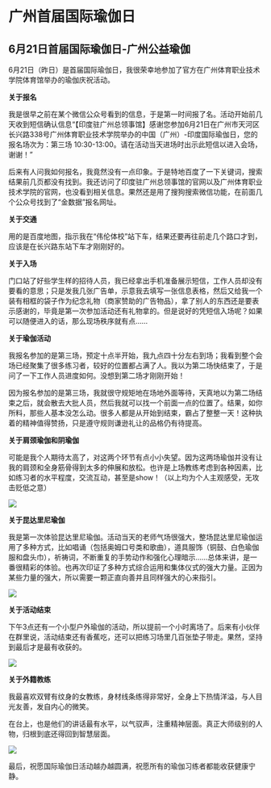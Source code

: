 # 广州首届国际瑜伽日



## **6月21日首届国际瑜伽日-广州公益瑜伽**


6月21日（昨日）是首届国际瑜伽日，我很荣幸地参加了官方在广州体育职业技术学院体育馆举办的瑜伽庆祝活动。

**关于报名**

我是很早之前在某个微信公众号看到的信息，于是第一时间报了名。活动开始前几天收到短信确认信息“【印度驻广州总领事馆】感谢您参加6月21日在广州市天河区长兴路338号广州体育职业技术学院举办的中国（广州）-印度国际瑜伽日，您的报名场次为：第三场 10:30-13:00。请在活动当天进场时出示此短信以进入会场，谢谢！”

后来有人问我如何报名，我竟然没有一点印象。于是特地百度了一下关键词，搜索结果前几页都没有找到。我还访问了印度驻广州总领事馆的官网以及广州体育职业技术学院的官网，也没看到相关信息。果然还是用了搜狗搜索微信功能，在前面几个公众号找到了“金数据”报名网址。


**关于交通**

用的是百度地图，指示我在“伟伦体校”站下车，结果还要再往前走几个路口才到，应该是在长兴路东站下车才刚刚好的。


**关于入场**

门口站了好些学生样的招待人员，我已经拿出手机准备展示短信，工作人员却没有要看的意思；只是发我几张广告单，示意我去填写一张信息表格，然后又给我一个装有相框的袋子作为纪念礼物（商家赞助的广告物品），拿了别人的东西还是要表示感谢的，毕竟是第一次参加活动还有礼物拿的。但是说好的凭短信入场呢？如果可以随便进入的话，那么现场秩序就有点……



**关于瑜伽活动**

我报名参加的是第三场，预定十点半开始，我九点四十分左右到场；我看到整个会场已经聚集了很多练习者，较好的位置都占满了人。我以为第二场快结束了，于是问了一下工作人员进度如何。没想到第二场才刚刚开始！

因为报名参加的是第三场，我就很守规矩地在场地外面等待，天真地以为第二场结束之后，就会散去大批人员，然后我就可以找一个前面一点的位置了。结果，如你所料，那些人基本没怎么动。很多人都是从开始到结束，霸占了整整一天！这种执着的精神值得赞扬，只是遵守规则谦逊礼让的品格仍有待提高。


**关于肩颈瑜伽和阴瑜伽**

可能是我个人期待太高了，对这两个环节有点小小失望。因为这两场瑜伽并没有让我的肩颈和全身筋骨得到太多的伸展和放松。也许是上场教练考虑到各种因素，比如练习者的水平程度，交流互动，甚至是show！（以上均为个人主观感受，无攻击贬低之意）

![](https://oss.sssmoe.com/wp-content/uploads202406062131914.jpg)


**关于昆达里尼瑜伽**

我是第一次体验昆达里尼瑜伽。活动当天的老师气场很强大，整场昆达里尼瑜伽运用了多种方式，比如唱诵（包括奥姆口号类和歌曲），道具服饰（铜鼓、白色瑜伽服和盘头巾），祈祷词，不断重复的手势动作和强化心理暗示……总体来讲，是一番很精彩的体验。也再次印证了多种方式综合运用和集体仪式的强大力量。正因为某些力量的强大，所以需要一颗正直向善并且同样强大的心来指引。

![](https://oss.sssmoe.com/wp-content/uploads202406062131915.jpg)


**关于活动结束**

下午3点还有一个小型户外瑜伽的活动，所以提前一个小时离场了。后来有小伙伴在群里说，活动结束还有香蕉吃，还可以把练习场里几百张垫子带走。果然，坚持到最后才是最有收获的。

![](https://oss.sssmoe.com/wp-content/uploads202406062131916.jpg)


**关于外籍教练**

我最喜欢双臂有纹身的女教练，身材线条练得非常好，全身上下热情洋溢，与人目光友善，发自内心的微笑。

在台上，也是他们的讲话最有水平，以气驭声，注重精神层面。真正大师级别的人物，归根到底还得回到智慧层面。

![](https://oss.sssmoe.com/wp-content/uploads202406062131917.jpg)

最后，祝愿国际瑜伽日活动越办越圆满，祝愿所有的瑜伽习练者都能收获健康宁静。
